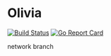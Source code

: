 # Olivia
[![Build Status](https://travis-ci.org/GrappigPanda/Olivia.svg?branch=master)](https://travis-ci.org/GrappigPanda/Olivia)
[![Go Report Card](https://goreportcard.com/badge/github.com/GrappigPanda/Olivia)](https://goreportcard.com/report/github.com/GrappigPanda/Olivia)

network branch
